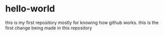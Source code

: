 # hello-world
this is my first repository mostly for knowing how github works.
this is the first change being made in this repository
